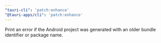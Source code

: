 ```yaml
---
"tauri-cli": 'patch:enhance'
"@tauri-apps/cli": 'patch:enhance'
---
```


Print an error if the Android project was generated with an older bundle identifier or package name.
